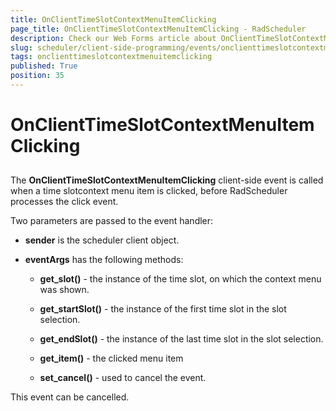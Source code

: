```yaml
---
title: OnClientTimeSlotContextMenuItemClicking
page_title: OnClientTimeSlotContextMenuItemClicking - RadScheduler
description: Check our Web Forms article about OnClientTimeSlotContextMenuItemClicking.
slug: scheduler/client-side-programming/events/onclienttimeslotcontextmenuitemclicking
tags: onclienttimeslotcontextmenuitemclicking
published: True
position: 35
---
```


# OnClientTimeSlotContextMenuItemClicking



## 

The **OnClientTimeSlotContextMenuItemClicking** client-side event is called when a time slotcontext menu item is clicked, before RadScheduler processes the click event.

Two parameters are passed to the event handler:

* **sender** is the scheduler client object.

* **eventArgs** has the following methods:

	* **get_slot()** - the instance of the time slot, on which the context menu was shown.

	* **get_startSlot()** - the instance of the first time slot in the slot selection.

	* **get_endSlot()** - the instance of the last time slot in the slot selection.

	* **get_item()** - the clicked menu item

	* **set_cancel()** - used to cancel the event.

This event can be cancelled.

